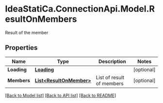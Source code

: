 # IdeaStatiCa.ConnectionApi.Model.ResultOnMembers
Result of the member

## Properties

Name | Type | Description | Notes
------------ | ------------- | ------------- | -------------
**Loading** | [**Loading**](Loading.md) |  | [optional] 
**Members** | [**List&lt;ResultOnMember&gt;**](ResultOnMember.md) | List of result of members | [optional] 

[[Back to Model list]](../README.md#documentation-for-models) [[Back to API list]](../README.md#documentation-for-api-endpoints) [[Back to README]](../README.md)

